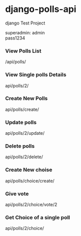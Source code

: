 # django-polls-api
django Test Project 

superadmin:
  admin <br>
  pass1234

### View Polls List
/api/polls/


### View Single polls Details
api/polls/2/

### Create New Polls
api/polls/create/

### Update polls
api/polls/2/update/

### Delete polls
api/polls/2/delete/

### Create New choise
api/polls/choice/create/

### Give vote
api/polls/2/choice/vote/2

### Get Choice of a single poll
api/polls/2/choice/
